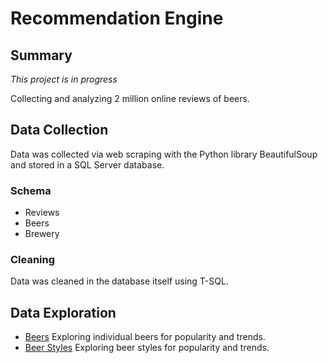 # Recommendation Engine

## Summary

*This project is in progress*

Collecting and analyzing 2 million online reviews of beers.

## Data Collection

Data was collected via web scraping with the Python library BeautifulSoup and stored in a SQL Server database.

### Schema

- Reviews
- Beers
- Brewery

### Cleaning

Data was cleaned in the database itself using T-SQL.

## Data Exploration

- [Beers](https://github.com/James-Livingston/SelfDirectedProjects/blob/master/RecommendationEngine/Exploration/BeerExploration.ipynb)  Exploring individual beers for popularity and trends.
- [Beer Styles](https://github.com/James-Livingston/SelfDirectedProjects/blob/master/RecommendationEngine/Exploration/BeerExploration_Styles.ipynb) Exploring beer styles for popularity and trends.


